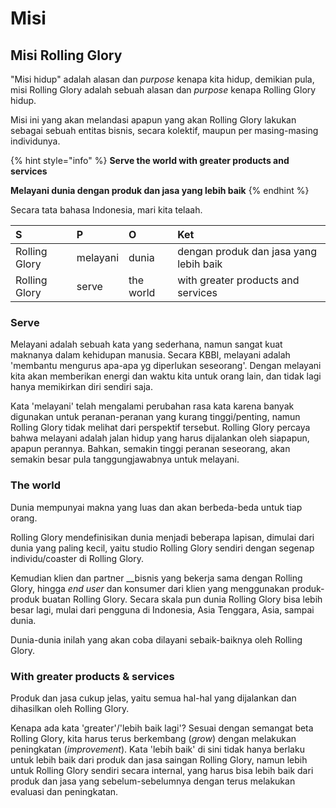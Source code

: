 # Misi

## Misi Rolling Glory

"Misi hidup" adalah alasan dan _purpose_ kenapa kita hidup, demikian pula, misi Rolling Glory adalah sebuah alasan dan _purpose_ kenapa Rolling Glory hidup.

Misi ini yang akan melandasi apapun yang akan Rolling Glory lakukan sebagai sebuah entitas bisnis, secara kolektif, maupun per masing-masing individunya.

{% hint style="info" %}
**Serve the world with greater products and services**

**Melayani dunia dengan produk dan jasa yang lebih baik**
{% endhint %}

Secara tata bahasa Indonesia, mari kita telaah.

| S | P | O | Ket |
| :--- | :--- | :--- | :--- |
| Rolling Glory | melayani | dunia | dengan produk dan jasa yang lebih baik |
| Rolling Glory | serve | the world | with greater products and services |

### Serve

Melayani adalah sebuah kata yang sederhana, namun sangat kuat maknanya dalam kehidupan manusia. Secara KBBI, melayani adalah 'membantu mengurus apa-apa yg diperlukan seseorang'. Dengan melayani kita akan memberikan energi dan waktu kita untuk orang lain, dan tidak lagi hanya memikirkan diri sendiri saja. 

Kata 'melayani' telah mengalami perubahan rasa kata karena banyak digunakan untuk peranan-peranan yang kurang tinggi/penting, namun Rolling Glory tidak melihat dari perspektif tersebut. Rolling Glory percaya bahwa melayani adalah jalan hidup yang harus dijalankan oleh siapapun, apapun perannya. Bahkan, semakin tinggi peranan seseorang, akan semakin besar pula tanggungjawabnya untuk melayani.

### The world

Dunia mempunyai makna yang luas dan akan berbeda-beda untuk tiap orang. 

Rolling Glory mendefinisikan dunia menjadi beberapa lapisan, dimulai dari dunia yang paling kecil, yaitu studio Rolling Glory sendiri dengan segenap individu/coaster di Rolling Glory.

Kemudian klien dan partner __bisnis yang bekerja sama dengan Rolling Glory, hingga _end user_ dan konsumer dari klien yang menggunakan produk-produk buatan Rolling Glory. Secara skala pun dunia Rolling Glory bisa lebih besar lagi, mulai dari pengguna di Indonesia, Asia Tenggara, Asia, sampai dunia.

Dunia-dunia inilah yang akan coba dilayani sebaik-baiknya oleh Rolling Glory. 

### With greater products & services

Produk dan jasa cukup jelas, yaitu semua hal-hal yang dijalankan dan dihasilkan oleh Rolling Glory.

Kenapa ada kata 'greater'/'lebih baik lagi'? Sesuai dengan semangat beta Rolling Glory, kita harus terus berkembang \(_grow_\) dengan melakukan peningkatan \(_improvement_\). Kata 'lebih baik' di sini tidak hanya berlaku untuk lebih baik dari produk dan jasa saingan Rolling Glory, namun lebih untuk Rolling Glory sendiri secara internal, yang harus bisa lebih baik dari produk dan jasa yang sebelum-sebelumnya dengan terus melakukan evaluasi dan peningkatan.



